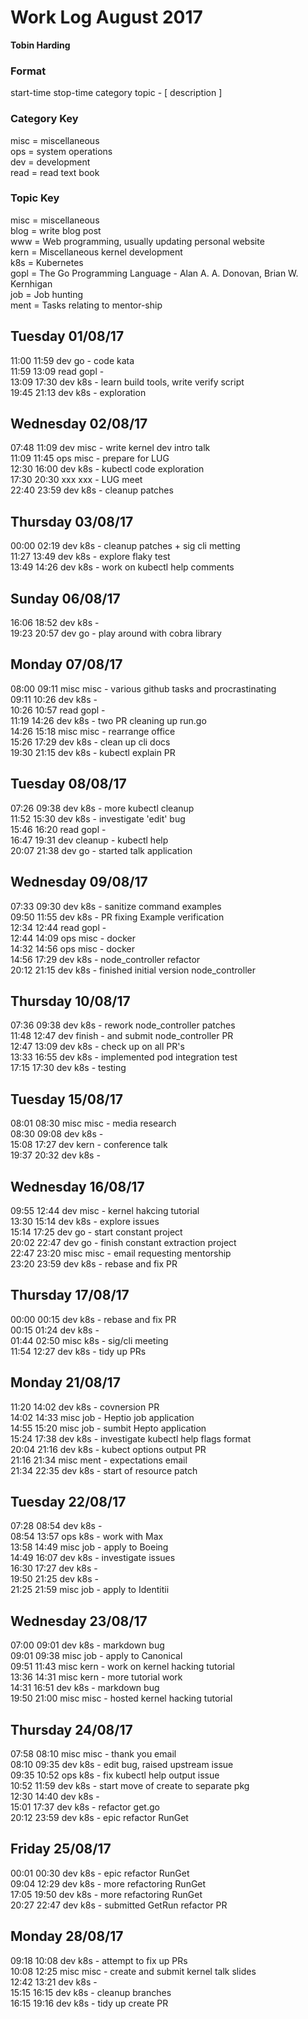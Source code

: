 Work Log August 2017  
====================    
**Tobin Harding**   
      
### Format  
start-time stop-time category topic - [ description ]  
      
### Category Key  
misc = miscellaneous  
ops = system operations  
dev = development  
read = read text book  
      
### Topic Key  
misc = miscellaneous  
blog = write blog post  
www = Web programming, usually updating personal website  
kern = Miscellaneous kernel development  
k8s = Kubernetes  
gopl = The Go Programming Language - Alan A. A. Donovan, Brian W. Kernhigan  
job = Job hunting  
ment = Tasks relating to mentor-ship  
  
  
Tuesday 01/08/17  
----------------  
11:00 11:59 dev go - code kata  
11:59 13:09 read gopl -  
13:09 17:30 dev k8s - learn build tools, write verify script  
19:45 21:13 dev k8s - exploration  
  
Wednesday 02/08/17  
------------------  
07:48 11:09 dev misc - write kernel dev intro talk  
11:09 11:45 ops misc - prepare for LUG  
12:30 16:00 dev k8s - kubectl code exploration  
17:30 20:30 xxx xxx - LUG meet  
22:40 23:59 dev k8s - cleanup patches  
  
Thursday 03/08/17  
-----------------  
00:00 02:19 dev k8s - cleanup patches + sig cli metting  
11:27 13:49 dev k8s - explore flaky test  
13:49 14:26 dev k8s - work on kubectl help comments  
  
Sunday 06/08/17  
---------------  
16:06 18:52 dev k8s -  
19:23 20:57 dev go - play around with cobra library  
  
Monday 07/08/17  
---------------  
08:00 09:11 misc misc - various github tasks and procrastinating  
09:11 10:26 dev k8s -  
10:26 10:57 read gopl -  
11:19 14:26 dev k8s - two PR cleaning up run.go  
14:26 15:18 misc misc - rearrange office  
15:26 17:29 dev k8s - clean up cli docs  
19:30 21:15 dev k8s - kubectl explain PR  
  
Tuesday 08/08/17  
----------------  
07:26 09:38 dev k8s - more kubectl cleanup  
11:52 15:30 dev k8s - investigate 'edit' bug  
15:46 16:20 read gopl -  
16:47 19:31 dev cleanup - kubectl help  
20:07 21:38 dev go - started talk application  
  
Wednesday 09/08/17  
------------------  
07:33 09:30 dev k8s - sanitize command examples  
09:50 11:55 dev k8s - PR fixing Example verification  
12:34 12:44 read gopl -  
12:44 14:09 ops misc - docker  
14:32 14:56 ops misc - docker  
14:56 17:29 dev k8s - node_controller refactor  
20:12 21:15 dev k8s - finished initial version node_controller  
  
Thursday 10/08/17  
-----------------  
07:36 09:38 dev k8s - rework node_controller patches  
11:48 12:47 dev finish - and submit node_controller PR  
12:47 13:09 dev k8s - check up on all PR's  
13:33 16:55 dev k8s - implemented pod integration test  
17:15 17:30 dev k8s - testing  
  
Tuesday 15/08/17  
----------------  
08:01 08:30 misc misc - media research  
08:30 09:08 dev k8s -  
15:08 17:27 dev kern - conference talk  
19:37 20:32 dev k8s -  
  
Wednesday 16/08/17  
------------------  
09:55 12:44 dev misc - kernel hakcing tutorial  
13:30 15:14 dev k8s - explore issues  
15:14 17:25 dev go - start constant project  
20:02 22:47 dev go - finish constant extraction project  
22:47 23:20 misc misc - email requesting mentorship  
23:20 23:59 dev k8s - rebase and fix PR  
  
Thursday 17/08/17  
-----------------  
00:00 00:15 dev k8s - rebase and fix PR  
00:15 01:24 dev k8s -  
01:44 02:50 misc k8s - sig/cli meeting  
11:54 12:27 dev k8s - tidy up PRs  
  
Monday 21/08/17  
---------------  
11:20 14:02 dev k8s - covnersion PR  
14:02 14:33 misc job - Heptio job application  
14:55 15:20 misc job - sumbit Hepto application  
15:24 17:38 dev k8s - investigate kubectl help flags format  
20:04 21:16 dev k8s - kubect options output PR  
21:16 21:34 misc ment - expectations email  
21:34 22:35 dev k8s - start of resource patch  
    
  
Tuesday 22/08/17  
----------------  
07:28 08:54 dev k8s -  
08:54 13:57 ops k8s - work with Max  
13:58 14:49 misc job - apply to Boeing  
14:49 16:07 dev k8s - investigate issues  
16:30 17:27 dev k8s -  
19:50 21:25 dev k8s -  
21:25 21:59 misc job - apply to Identitii  
  
Wednesday 23/08/17  
------------------  
07:00 09:01 dev k8s - markdown bug  
09:01 09:38 misc job - apply to Canonical  
09:51 11:43 misc kern - work on kernel hacking tutorial  
13:36 14:31 misc kern - more tutorial work  
14:31 16:51 dev k8s - markdown bug  
19:50 21:00 misc misc - hosted kernel hacking tutorial   
  
Thursday 24/08/17  
-----------------  
07:58 08:10 misc misc - thank you email  
08:10 09:35 dev k8s - edit bug, raised upstream issue  
09:35 10:52 ops k8s - fix kubectl help output issue  
10:52 11:59 dev k8s - start move of create to separate pkg  
12:30 14:40 dev k8s -  
15:01 17:37 dev k8s - refactor get.go  
20:12 23:59 dev k8s - epic refactor RunGet  
  
Friday 25/08/17  
---------------  
00:01 00:30 dev k8s - epic refactor RunGet  
09:04 12:29 dev k8s - more refactoring RunGet  
17:05 19:50 dev k8s - more refactoring RunGet  
20:27 22:47 dev k8s - submitted GetRun refactor PR  
  
Monday 28/08/17  
---------------  
09:18 10:08 dev k8s - attempt to fix up PRs  
10:08 12:25 misc misc - create and submit kernel talk slides  
12:42 13:21 dev k8s -  
15:15 16:15 dev k8s - cleanup branches  
16:15 19:16 dev k8s - tidy up create PR  
  
